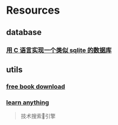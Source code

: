 # Resources

## database

### [用 C 语言实现一个类似 sqlite 的数据库](https://cstack.github.io/db_tutorial/)


## utils

### [free book download](https://goalkicker.com/)

### [learn anything](https://learn-anything.xyz/)

> 技术搜索引擎
